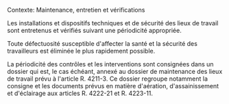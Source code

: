 Contexte: Maintenance, entretien et vérifications

Les installations et dispositifs techniques et de sécurité des lieux de travail sont entretenus et vérifiés suivant une périodicité appropriée.

Toute défectuosité susceptible d'affecter la santé et la sécurité des travailleurs est éliminée le plus rapidement possible.

La périodicité des contrôles et les interventions sont consignées dans un dossier qui est, le cas échéant, annexé au dossier de maintenance des lieux de travail prévu à l'article R. 4211-3. Ce dossier regroupe notamment la consigne et les documents prévus en matière d'aération, d'assainissement et d'éclairage aux articles R. 4222-21 et R. 4223-11.
